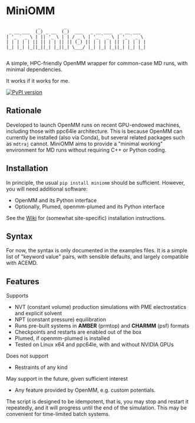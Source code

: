 # MiniOMM

```
            _         _                              
 _ __ ___  (_) _ __  (_)  ___   _ __ ___   _ __ ___  
| '_ ` _ \ | || '_ \ | | / _ \ | '_ ` _ \ | '_ ` _ \ 
| | | | | || || | | || || (_) || | | | | || | | | | |
|_| |_| |_||_||_| |_||_| \___/ |_| |_| |_||_| |_| |_|
                                                     
```


A simple, HPC-friendly OpenMM wrapper for common-case MD runs, with minimal dependencies.

It works if it works for me.

[![PyPI version](https://badge.fury.io/py/miniomm.svg)](https://badge.fury.io/py/miniomm)

## Rationale

Developed to launch OpenMM runs on recent GPU-endowed machines,
including those with ppc64le architecture. This is because OpenMM can
currently be installed (also via Conda), but several related packages
such as `mdtraj` cannot. MiniOMM aims to provide a "minimal working"
environment for MD runs without requiring C++ or Python coding.


## Installation

In principle, the usual `pip install miniomm` should be sufficient.
However, you will need additional software:

 * OpenMM and its Python interface
 * Optionally, Plumed, openmm-plumed and its Python interface

See the [Wiki](https://github.com/giorginolab/miniomm/wiki)
for (somewhat site-specific) installation instructions.


## Syntax

For now, the syntax is only documented in the examples files. It
is a simple list of "keyword value" pairs, with sensible
defaults, and largely compatible with ACEMD.


## Features

Supports

 * NVT (constant volume) production simulations with PME electrostatics and explicit solvent
 * NPT (constant pressure) equilibration
 * Runs pre-built systems in **AMBER** (prmtop) and **CHARMM** (psf) formats
 * Checkpoints and restarts are enabled out of the box
 * Plumed, if openmm-plumed is installed
 * Tested on Linux x64 and ppc64le, with and without NVIDIA GPUs

Does not support

 * Restraints of any kind

May support in the future, given sufficient interest

 * Any feature provided by OpenMM, e.g. custom potentials.


The script is designed to be idempotent, that is, you may stop and
restart it repeatedly, and it will progress until the end of the
simulation. This may be convenient for time-limited batch systems.



